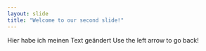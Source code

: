 ```yaml
---
layout: slide
title: "Welcome to our second slide!"
---
```

Hier habe ich meinen Text geändert
Use the left arrow to go back!
